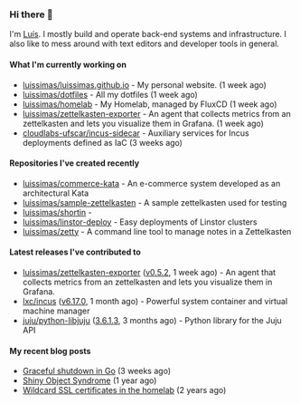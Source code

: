 ### Hi there 👋

I'm [Luís](https://luissimas.github.io). I mostly build and operate back-end systems and infrastructure. I also like to mess around with text editors and developer tools in general.

#### What I'm currently working on

- [luissimas/luissimas.github.io](https://github.com/luissimas/luissimas.github.io) - My personal website. (1 week ago)
- [luissimas/dotfiles](https://github.com/luissimas/dotfiles) - All my dotfiles (1 week ago)
- [luissimas/homelab](https://github.com/luissimas/homelab) - My Homelab, managed by FluxCD (1 week ago)
- [luissimas/zettelkasten-exporter](https://github.com/luissimas/zettelkasten-exporter) - An agent that collects metrics from an zettelkasten and lets you visualize them in Grafana. (1 week ago)
- [cloudlabs-ufscar/incus-sidecar](https://github.com/cloudlabs-ufscar/incus-sidecar) - Auxiliary services for Incus deployments defined as IaC (3 weeks ago)

#### Repositories I've created recently

- [luissimas/commerce-kata](https://github.com/luissimas/commerce-kata) - An e-commerce system developed as an architectural Kata
- [luissimas/sample-zettelkasten](https://github.com/luissimas/sample-zettelkasten) - A sample zettelkasten used for testing
- [luissimas/shortin](https://github.com/luissimas/shortin) - 
- [luissimas/linstor-deploy](https://github.com/luissimas/linstor-deploy) - Easy deployments of Linstor clusters
- [luissimas/zetty](https://github.com/luissimas/zetty) - A command line tool to manage notes in a Zettelkasten

#### Latest releases I've contributed to

- [luissimas/zettelkasten-exporter](https://github.com/luissimas/zettelkasten-exporter) ([v0.5.2](https://github.com/luissimas/zettelkasten-exporter/releases/tag/v0.5.2), 1 week ago) - An agent that collects metrics from an zettelkasten and lets you visualize them in Grafana.
- [lxc/incus](https://github.com/lxc/incus) ([v6.17.0](https://github.com/lxc/incus/releases/tag/v6.17.0), 1 month ago) - Powerful system container and virtual machine manager 
- [juju/python-libjuju](https://github.com/juju/python-libjuju) ([3.6.1.3](https://github.com/juju/python-libjuju/releases/tag/3.6.1.3), 3 months ago) - Python library for the Juju API

#### My recent blog posts

- [Graceful shutdown in Go](https://luissimas.github.io/blog/graceful-shutdown-go/) (3 weeks ago)
- [Shiny Object Syndrome](https://luissimas.github.io/blog/shiny-object-syndrome/) (1 year ago)
- [Wildcard SSL certificates in the homelab](https://luissimas.github.io/blog/homelab-ssl/) (2 years ago)
